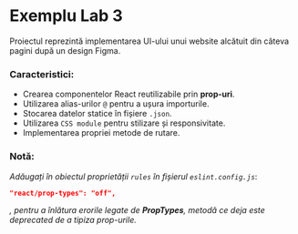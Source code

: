 # Exemplu Lab 3
Proiectul reprezintă implementarea UI-ului unui website alcătuit din câteva pagini după un design Figma.

### Caracteristici:
- Crearea componentelor React reutilizabile prin **prop-uri**.
- Utilizarea alias-urilor `@` pentru a ușura importurile.
- Stocarea datelor statice în fișiere `.json`.
- Utilizarea `CSS module` pentru stilizare și responsivitate.
- Implementarea propriei metode de rutare.

### Notă:
*Adăugați în obiectul proprietății `rules` în fișierul `eslint.config.js`*:
```json
"react/prop-types": "off",
```
*, pentru a înlătura erorile legate de **PropTypes**, metodă ce deja este deprecated de a tipiza prop-urile.*